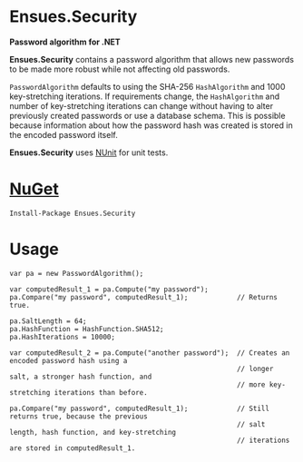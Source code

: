 Ensues.Security
===================

**Password algorithm for .NET**

**Ensues.Security** contains a password algorithm that allows new passwords to be made more robust while not affecting old passwords.

`PasswordAlgorithm` defaults to using the SHA-256 `HashAlgorithm` and 1000 key-stretching iterations. If requirements change, the `HashAlgorithm` and number of key-stretching iterations can change without having to alter previously created passwords or use a database schema. This is possible because information about how the password hash was created is stored in the encoded password itself.

**Ensues.Security** uses [NUnit][1] for unit tests.

[NuGet][2]
===================
    Install-Package Ensues.Security

Usage
===================

    var pa = new PasswordAlgorithm();

    var computedResult_1 = pa.Compute("my password");
    pa.Compare("my password", computedResult_1);            // Returns true.

    pa.SaltLength = 64;
    pa.HashFunction = HashFunction.SHA512;
    pa.HashIterations = 10000;

    var computedResult_2 = pa.Compute("another password");  // Creates an encoded password hash using a
                                                            // longer salt, a stronger hash function, and
                                                            // more key-stretching iterations than before.

    pa.Compare("my password", computedResult_1);            // Still returns true, because the previous
                                                            // salt length, hash function, and key-stretching
                                                            // iterations are stored in computedResult_1.

  [1]: http://www.nunit.org/ "NUnit"
  [2]: https://www.nuget.org/packages/Ensues.Security/ "NuGet"
